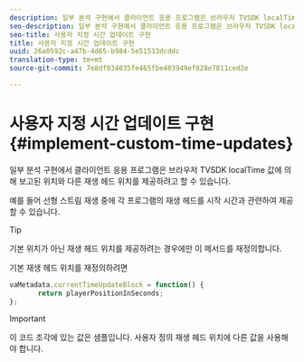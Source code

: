 ```yaml
---
description: 일부 분석 구현에서 클라이언트 응용 프로그램은 브라우저 TVSDK localTime 값에 의해 보고된 위치와 다른 재생 헤드 위치를 제공하려고 할 수 있습니다.
seo-description: 일부 분석 구현에서 클라이언트 응용 프로그램은 브라우저 TVSDK localTime 값에 의해 보고된 위치와 다른 재생 헤드 위치를 제공하려고 할 수 있습니다.
seo-title: 사용자 지정 시간 업데이트 구현
title: 사용자 지정 시간 업데이트 구현
uuid: 26a0592c-a47b-4d65-b984-5e51533dcddc
translation-type: tm+mt
source-git-commit: 7e8df034035fe465fbe403949ef828e7811ced2e

---
```



# 사용자 지정 시간 업데이트 구현{#implement-custom-time-updates}

일부 분석 구현에서 클라이언트 응용 프로그램은 브라우저 TVSDK localTime 값에 의해 보고된 위치와 다른 재생 헤드 위치를 제공하려고 할 수 있습니다.

예를 들어 선형 스트림 재생 중에 각 프로그램의 재생 헤드를 시작 시간과 관련하여 제공할 수 있습니다.

>[!TIP]
>
>기본 위치가 아닌 재생 헤드 위치를 제공하려는 경우에만 이 메서드를 재정의합니다.

기본 재생 헤드 위치를 재정의하려면

```js
vaMetadata.currentTimeUpdateBlock = function() { 
       return playerPositionInSeconds; 
}; 
```

>[!IMPORTANT]
>
>이 코드 조각에 있는 값은 샘플입니다. 사용자 정의 재생 헤드 위치에 다른 값을 사용해야 합니다.

